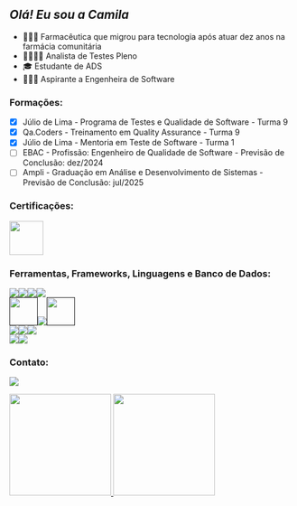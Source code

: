 ## _Olá! Eu sou a Camila_
- 👩🏻‍🔬 Farmacêutica que migrou para tecnologia após atuar dez anos na farmácia comunitária 
- 🕵🏻‍♀️🐞 Analista de Testes Pleno
- 🎓 Estudante de ADS
- 👩🏻‍🚀 Aspirante a Engenheira de Software

### Formações:
* [X] Júlio de Lima - Programa de Testes e Qualidade de Software - Turma 9
* [X] Qa.Coders - Treinamento em Quality Assurance - Turma 9
* [X] Júlio de Lima - Mentoria em Teste de Software - Turma 1
* [ ] EBAC - Profissão: Engenheiro de Qualidade de Software - Previsão de Conclusão: dez/2024
* [ ] Ampli - Graduação em Análise e Desenvolvimento de Sistemas - Previsão de Conclusão: jul/2025

### Certificações:
<img src = 'https://media.badgr.com/uploads/badges/assertion-9y0-O7UVRo2IgZSaHsR6Ew.png' width='60'/>

### Ferramentas, Frameworks, Linguagens e Banco de Dados:
[<img src="https://icongr.am/devicon/git-original.svg?size=50&color=currentColor"/>]()[<img src="https://icongr.am/devicon/github-original.svg?size=50&color=currentColor"/>]()[<img src="https://icongr.am/devicon/gitlab-original.svg?size=50&color=currentColor"/>]()[<img src="https://icongr.am/devicon/docker-original.svg?size=50&color=currentColor"/>]()<br>
[<img src = 'https://images.ctfassets.net/czwjnyf8a9ri/5jZlu3VJwWQC986YRqBY8M/29ce530fee9c62a09fc4f15b33076cde/cypress-1024x553.png' width='50'/><img src="https://img.icons8.com/?size=50&id=ZIQW0IkyKdZV&format=png&color=000000"/>]()[<img src = 'https://jmeter.apache.org/images/jmeter_square.png' width='50'/>]()<br>
[<img src="https://icongr.am/devicon/javascript-original.svg?size=50&color=currentColor"/>]()[<img src="https://icongr.am/devicon/python-original.svg?size=50&color=currentColor"/>]()[<img src="https://icongr.am/devicon/go-original.svg?size=50&color=currentColor"/>]()<br>
[<img src="https://icongr.am/devicon/mongodb-original-wordmark.svg?size=50&color=currentColor"/>]()[<img src="https://icongr.am/devicon/mysql-original-wordmark.svg?size=55&color=currentColor"/>]()

### Contato:
[<img src="https://icongr.am/devicon/linkedin-original.svg?size=50&color=currentColor"/>](https://www.linkedin.com/in/camilaaptt/)

<div>
<a href="https://github.com/camilaaptt/">
<img height="180cm" src="https://github-readme-stats.vercel.app/api?username=camilaaptt&show_icons=true&theme=dracula"/>
<img height="180cm" src="https://github-readme-stats.vercel.app/api/top-langs/?username=camilaaptt&layout=compact&langs_count=16&theme=dracula"/>
</div>
